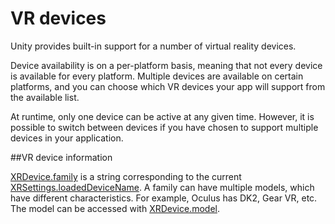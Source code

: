 VR devices
==========
<!-- https://trello.com/c/Qw7imxOL -->
Unity provides built-in support for a number of virtual reality devices.

Device availability is on a per-platform basis, meaning that not every device is available for every platform. Multiple devices are available on certain platforms, and you can choose which VR devices your app will support from the available list.

At runtime, only one device can be active at any given time. However, it is possible to switch between devices if you have chosen to support multiple devices in your application.

##VR device information

[XRDevice.family](ScriptRef:XR.XRDevice-family.html) is a string corresponding to the current [XRSettings.loadedDeviceName](ScriptRef:XR.XRSettings-loadedDeviceName.html). A family can have multiple models, which have different characteristics. For example, Oculus has DK2, Gear VR, etc. The model can be accessed with [XRDevice.model](ScriptRef:XR.XRDevice-model.html).